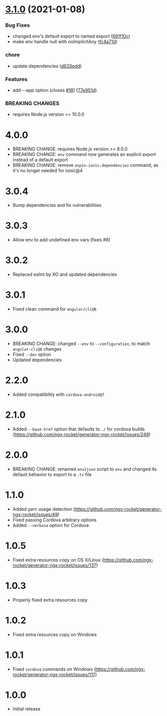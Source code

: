 # [3.1.0](https://github.com/ngx-rocket/scripts/compare/3.0.4...3.1.0) (2021-01-08)


### Bug Fixes

* changed env's default export to named export ([691f10c](https://github.com/ngx-rocket/scripts/commit/691f10c5ad2d3dc53e465c02045910e6642e8838))
* make env handle null with noImplicitAny  ([fc4a71d](https://github.com/ngx-rocket/scripts/commit/fc4a71de8daff044566fff7bd7b532cd4acbd347))


### chore

* update dependencies ([d633edd](https://github.com/ngx-rocket/scripts/commit/d633eddeb96b8625877c561bc87609178f093476))


### Features

* add --app option (closes [#18](https://github.com/ngx-rocket/scripts/issues/18)) ([77e951d](https://github.com/ngx-rocket/scripts/commit/77e951dc49ed897866a61d9bb51759356e0a2f4a))


### BREAKING CHANGES

* requires Node.js version >= 10.0.0

# 4.0.0
- BREAKING CHANGE: requires Node.js version >= 8.0.0
- BREAKING CHANGE: `env` command now generates an explicit export instead of a default export
- BREAKING CHANGE: remove `unpin-ionic-dependencies` command, as it's no longer needed for Ionic@4

# 3.0.4
- Bump dependencies and fix vulnerabilities

# 3.0.3
- Allow env to add undefined env vars (fixes #8)

# 3.0.2
- Replaced eslint by XO and updated dependencies

# 3.0.1
- Fixed clean command for `angular/cli@6`

# 3.0.0
- BREAKING CHANGE: changed `--env` to `--configuration`, to match `angular-cli@6` changes
- Fixed `--dev` option
- Updated dependencies

# 2.2.0
- Added compatibility with `cordova-android@7`

# 2.1.0
- Added `--base-href` option that defaults to `./` for cordova builds (https://github.com/ngx-rocket/generator-ngx-rocket/issues/249)

# 2.0.0
- BREAKING CHANGE: renamed `env2json` script to `env` and changed its default behavior to export to a `.ts` file

# 1.1.0
- Added yarn usage detection (https://github.com/ngx-rocket/generator-ngx-rocket/issues/49)
- Fixed passing Cordova arbitrary options
- Added `--verbose` option for Cordova

# 1.0.5
- Fixed extra resources copy on OS X/Linux (https://github.com/ngx-rocket/generator-ngx-rocket/issues/137)

# 1.0.3
- Properly fixed extra resources copy

# 1.0.2
- Fixed extra resources copy on Windows

# 1.0.1
- Fixed `cordova` commands on Windows (https://github.com/ngx-rocket/generator-ngx-rocket/issues/117)

# 1.0.0
- Initial release
